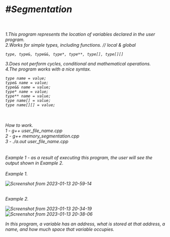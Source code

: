 <i><h1>#Segmentation</h1><br />
<br />
1.This program represents the location of variables declared in the user program.<br />
2.Works for simple types, including functions․ // local & global<br />
    
    type, type&, type&&, type*, type**, type[], type[][]
    
3.Does not perform cycles, conditional and mathematical operations.<br />
4.The program works with a nice syntax․<br />
    
    type name = value;
    type& name = value;
    type&& name = value;
    type* name = value;
    type** name = value;
    type name[] = value;
    type name[][] = value;
<br />
<br />
How to work․<br />
   1 - g++ user_file_name.cpp<br />
   2 - g++ memory_segmentation.cpp<br />
   3 - ./a.out user_file_name.cpp<br />
<br />
<br />
Example 1 - as a result of executing this program, the user will see the output shown in Example 2.<br />
<br />
Example 1.<br />
    
![Screenshot from 2023-01-13 20-59-14](https://user-images.githubusercontent.com/104670251/212376516-ad98f2df-a437-44de-be6f-2ead3704af67.png)
   
<br />
Example 2.<br />

![Screenshot from 2023-01-13 20-34-19](https://user-images.githubusercontent.com/104670251/212374916-e97a2da0-470f-419a-aebe-53685d7a1ce9.png)
![Screenshot from 2023-01-13 20-38-06](https://user-images.githubusercontent.com/104670251/212375032-b15bb889-76fc-45f3-bca2-a16ebb0bf02d.png)

In this program, a variable has an address, what is stored at that address, a name, and how much space that variable occupies.<br />
<br />    

